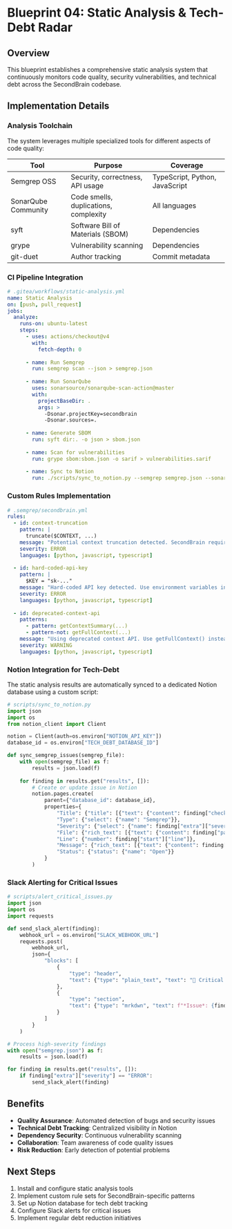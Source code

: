 # Blueprint 04: Static Analysis & Tech-Debt Radar

## Overview
This blueprint establishes a comprehensive static analysis system that continuously monitors code quality, security vulnerabilities, and technical debt across the SecondBrain codebase.

## Implementation Details

### Analysis Toolchain
The system leverages multiple specialized tools for different aspects of code quality:

| Tool | Purpose | Coverage |
|------|---------|----------|
| Semgrep OSS | Security, correctness, API usage | TypeScript, Python, JavaScript |
| SonarQube Community | Code smells, duplications, complexity | All languages |
| syft | Software Bill of Materials (SBOM) | Dependencies |
| grype | Vulnerability scanning | Dependencies |
| git-duet | Author tracking | Commit metadata |

### CI Pipeline Integration
```yaml
# .gitea/workflows/static-analysis.yml
name: Static Analysis
on: [push, pull_request]
jobs:
  analyze:
    runs-on: ubuntu-latest
    steps:
      - uses: actions/checkout@v4
        with:
          fetch-depth: 0
      
      - name: Run Semgrep
        run: semgrep scan --json > semgrep.json
      
      - name: Run SonarQube
        uses: sonarsource/sonarqube-scan-action@master
        with:
          projectBaseDir: .
          args: >
            -Dsonar.projectKey=secondbrain
            -Dsonar.sources=.
      
      - name: Generate SBOM
        run: syft dir:. -o json > sbom.json
      
      - name: Scan for vulnerabilities
        run: grype sbom:sbom.json -o sarif > vulnerabilities.sarif
      
      - name: Sync to Notion
        run: ./scripts/sync_to_notion.py --semgrep semgrep.json --sonar sonar.json --vulnerabilities vulnerabilities.sarif
```

### Custom Rules Implementation
```yaml
# .semgrep/secondbrain.yml
rules:
  - id: context-truncation
    pattern: |
      truncate($CONTEXT, ...)
    message: "Potential context truncation detected. SecondBrain requires full context preservation."
    severity: ERROR
    languages: [python, javascript, typescript]
  
  - id: hard-coded-api-key
    pattern: |
      $KEY = "sk-..."
    message: "Hard-coded API key detected. Use environment variables instead."
    severity: ERROR
    languages: [python, javascript, typescript]
  
  - id: deprecated-context-api
    patterns:
      - pattern: getContextSummary(...)
      - pattern-not: getFullContext(...)
    message: "Using deprecated context API. Use getFullContext() instead."
    severity: WARNING
    languages: [python, javascript, typescript]
```

### Notion Integration for Tech-Debt
The static analysis results are automatically synced to a dedicated Notion database using a custom script:

```python
# scripts/sync_to_notion.py
import json
import os
from notion_client import Client

notion = Client(auth=os.environ["NOTION_API_KEY"])
database_id = os.environ["TECH_DEBT_DATABASE_ID"]

def sync_semgrep_issues(semgrep_file):
    with open(semgrep_file) as f:
        results = json.load(f)
    
    for finding in results.get("results", []):
        # Create or update issue in Notion
        notion.pages.create(
            parent={"database_id": database_id},
            properties={
                "Title": {"title": [{"text": {"content": finding["check_id"]}}]},
                "Type": {"select": {"name": "Semgrep"}},
                "Severity": {"select": {"name": finding["extra"]["severity"]}},
                "File": {"rich_text": [{"text": {"content": finding["path"]}}]},
                "Line": {"number": finding["start"]["line"]},
                "Message": {"rich_text": [{"text": {"content": finding["extra"]["message"]}}]},
                "Status": {"status": {"name": "Open"}}
            }
        )
```

### Slack Alerting for Critical Issues
```python
# scripts/alert_critical_issues.py
import json
import os
import requests

def send_slack_alert(finding):
    webhook_url = os.environ["SLACK_WEBHOOK_URL"]
    requests.post(
        webhook_url,
        json={
            "blocks": [
                {
                    "type": "header",
                    "text": {"type": "plain_text", "text": "🚨 Critical Issue Detected"}
                },
                {
                    "type": "section",
                    "text": {"type": "mrkdwn", "text": f"*Issue*: {finding['check_id']}\n*File*: {finding['path']}\n*Line*: {finding['start']['line']}\n*Message*: {finding['extra']['message']}"}
                }
            ]
        }
    )

# Process high-severity findings
with open("semgrep.json") as f:
    results = json.load(f)

for finding in results.get("results", []):
    if finding["extra"]["severity"] == "ERROR":
        send_slack_alert(finding)
```

## Benefits
- **Quality Assurance**: Automated detection of bugs and security issues
- **Technical Debt Tracking**: Centralized visibility in Notion
- **Dependency Security**: Continuous vulnerability scanning
- **Collaboration**: Team awareness of code quality issues
- **Risk Reduction**: Early detection of potential problems

## Next Steps
1. Install and configure static analysis tools
2. Implement custom rule sets for SecondBrain-specific patterns
3. Set up Notion database for tech debt tracking
4. Configure Slack alerts for critical issues
5. Implement regular debt reduction initiatives

<!-- BP-04_STATIC_ANALYSIS v1.0 SHA:mn90pqr1 -->